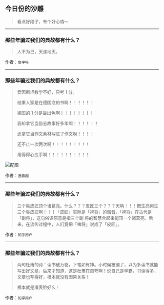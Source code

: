 ## 今日份的沙雕

> 看点好段子，有个好心情～


 
---

### 那些年骗过我们的典故都有什么？

> 人不为己，天诛地灭。


作者：`鱼字符`

---

### 那些年骗过我们的典故都有什么？

> 爱因斯坦数学不好，只考 1 分。
> 
> 结果人家是在德国念的书啊！！！！！！
> 
> 德国的 1 分是最出色啊！！！！！！！！
> 
> 我却拿它当励志故事好多年啊！！！！！！
> 
> 还拿它当作文素材写进了作文啊！！！！
> 
> 还不止一次两次啊！！！！！！！！！
> 
> 用得得心应手啊！！！！！！！！！！



![配图](http://pic1.zhimg.com/70/db5b1b1f24157dd5e5dd4bb6cec83f5c_b.jpg)


作者：`渔歌起`

---

### 那些年骗过我们的典故都有什么？

> 三个臭皮匠顶个诸葛亮。什么？？？皮匠三个？？？天呐！！！既生亮何生三个臭皮匠啊！！！「皮匠」实际是「裨将」的谐音，「裨将」在古代是「副将」，这句俗语原意是指三个副 将的智慧合起来能顶一个诸葛亮。后来，在流传过程中，人们竟把「裨将」说成了「皮匠」。


作者：`知乎用户`

---

### 那些年骗过我们的典故都有什么？

> 两句杜甫的诗：读书破万卷，下笔如有神。小时候被骗了，以为多读书就能写出好文章，后来才知道，这是杜甫在自夸啊！说自己是学霸，书读得多，文章也写得好，根本就没有因果关系！
> 
> 根本就是凑表脸好么！


作者：`知乎用户`